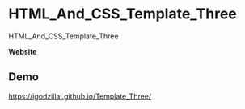 # HTML_And_CSS_Template_Three
HTML_And_CSS_Template_Three

**Website**
## Demo
https://igodzillai.github.io/Template_Three/
